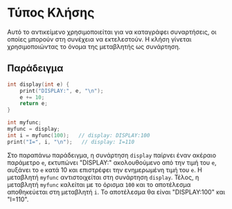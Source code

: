 # Τύπος Κλήσης

Αυτό το αντικείμενο χρησιμοποιείται για να καταγράφει συναρτήσεις, οι οποίες μπορούν στη συνέχεια να εκτελεστούν. Η κλήση γίνεται χρησιμοποιώντας το όνομα της μεταβλητής ως συνάρτηση.

## Παράδειγμα

```c++
int display(int e) {
    print("DISPLAY:", e, "\n");
    e += 10;
    return e;
}

int myfunc;
myfunc = display;
int i = myfunc(100);   // display: DISPLAY:100
print("I=", i, "\n");   // display: I=110
```

Στο παραπάνω παράδειγμα, η συνάρτηση `display` παίρνει έναν ακέραιο παράμετρο `e`, εκτυπώνει "DISPLAY:" ακολουθούμενο από την τιμή του `e`, αυξάνει το `e` κατά 10 και επιστρέφει την ενημερωμένη τιμή του `e`. Η μεταβλητή `myfunc` αντιστοιχείται στη συνάρτηση `display`. Τέλος, η μεταβλητή `myfunc` καλείται με το όρισμα `100` και το αποτέλεσμα αποθηκεύεται στη μεταβλητή `i`. Το αποτέλεσμα θα είναι "DISPLAY:100" και "I=110".
